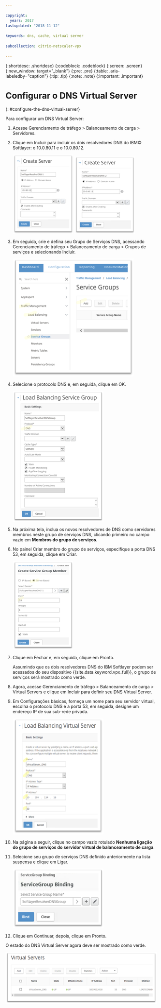 ```yaml
---

copyright:
  years: 2017
lastupdated: "2018-11-12"

keywords: dns, cache, virtual server

subcollection: citrix-netscaler-vpx

---
```


{:shortdesc: .shortdesc}
{:codeblock: .codeblock}
{:screen: .screen}
{:new_window: target="_blank"}
{:pre: .pre}
{:table: .aria-labeledby="caption"}
{:tip: .tip}
{:note: .note}
{:important: .important}

# Configurar o DNS Virtual Server
{: #configure-the-dns-virtual-server}

Para configurar um DNS Virtual Server:

1. Acesse Gerenciamento de tráfego > Balanceamento de carga > Servidores.
2. Clique em Incluir para incluir os dois resolvedores DNS do IBM© Softlayer: o 10.0.80.11 e o 10.0.80.12.

	<img src="images/fp5.png" alt="drawing" style="width: 200px;"/> <img src="images/fp5b.png" alt="drawing" style="width: 200px;"/>

3. Em seguida, crie e defina seu Grupo de Serviços DNS, acessando Gerenciamento de tráfego > Balanceamento de carga > Grupos de serviços e selecionando Incluir.

	<img src="images/fp6.png" alt="drawing" style="width: 400px;"/>

4. Selecione o protocolo DNS e, em seguida, clique em OK.

	<img src="images/fp7.png" alt="drawing" style="width: 300px;"/>

5. Na próxima tela, inclua os novos resolvedores de DNS como servidores membros neste grupo de serviços DNS, clicando primeiro no campo vazio em **Membros do grupo de serviços**.

6. No painel Criar membro do grupo de serviços, especifique a porta DNS 53, em seguida, clique em Criar.

	<img src="images/fp8.png" alt="drawing" style="width: 200px;"/>

7. Clique em Fechar e, em seguida, clique em Pronto.

	Assumindo que os dois resolvedores DNS do IBM Softlayer podem ser acessados do seu dispositivo {{site.data.keyword.vpx_full}}, o grupo de serviços será mostrado como verde.

8. Agora, acesse Gerenciamento de tráfego > Balanceamento de carga > Virtual Servers e clique em Incluir para definir seu DNS Virtual Server.
9. Em Configurações básicas, forneça um nome para seu servidor virtual, escolha o protocolo DNS e a porta 53, em seguida, designe um endereço IP de sua sub-rede privada.

	<img src="images/fp9.png" alt="drawing" style="width: 300px;"/>

10. Na página a seguir, clique no campo vazio rotulado **Nenhuma ligação do grupo de serviços do servidor virtual de balanceamento de carga**.
11. Selecione seu grupo de serviços DNS definido anteriormente na lista suspensa e clique em Ligar.  

	<img src="images/fp10.png" alt="drawing" style="width: 300px;"/>

12. Clique em Continuar, depois, clique em Pronto.

O estado do DNS Virtual Server agora deve ser mostrado como verde.

<img src="images/fp11.png" alt="drawing" style="width: 500px;"/>
